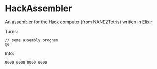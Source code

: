 # HackAssembler

An assembler for the Hack computer (from NAND2Tetris) written in Elixir

Turns:

```
// some assembly program
@0
```
Into:
```
0000 0000 0000 0000
```
